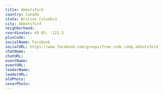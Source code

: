 ```yaml
---
title: Abbotsford
country: Canada
state: British Columbia
city: Abbotsford
neighborhood: 
coordinates: 49.05, -122.3
plusCode:
socialName: Facebook
socialURL: https://www.facebook.com/groups/free.code.camp.abbotsford
chatName:
chatURL:
eventName:
eventURL:
leaderName:
leaderURL:
oldPhoto: 
coverPhoto:
---
```

